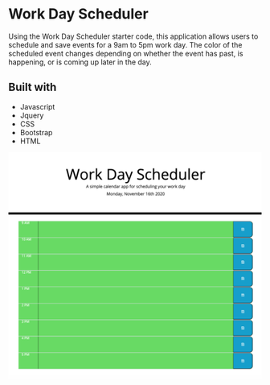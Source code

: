 # Work Day Scheduler
Using the Work Day Scheduler starter code, this application allows users to schedule and save events for a 9am to 5pm work day. The color of the scheduled event changes depending on whether the event has past, is happening, or is coming up later in the day.

## Built with
* Javascript
* Jquery
* CSS
* Bootstrap
* HTML

![Alt Text](./assets/images/Screenshot.png "screenshot of application")
